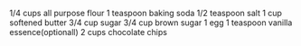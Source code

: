 1/4 cups all purpose flour 
1 teaspoon baking soda 
1/2 teaspoon salt 
1 cup softened butter 
3/4 cup sugar
3/4 cup brown sugar 
1 egg 
1 teaspoon vanilla essence(optionall)
2 cups chocolate chips